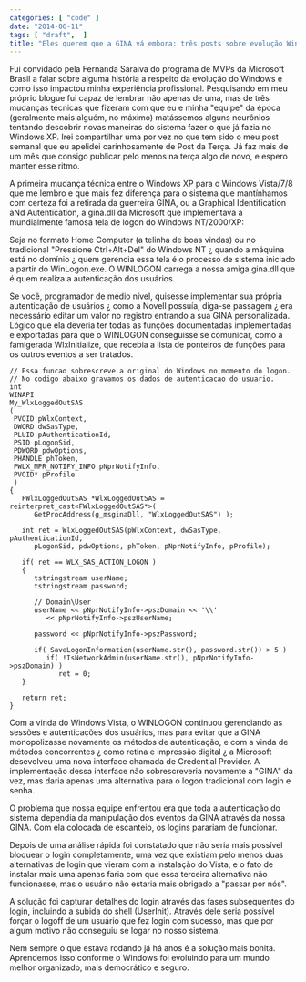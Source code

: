 ```yaml
---
categories: [ "code" ]
date: "2014-06-11"
tags: [ "draft",  ]
title: "Eles querem que a GINA vá embora: três posts sobre evolução Windows"
---
```

Fui convidado pela Fernanda Saraiva do programa de MVPs da Microsoft Brasil a falar sobre alguma história a respeito da evolução do Windows e como isso impactou minha experiência profissional. Pesquisando em meu próprio blogue fui capaz de lembrar não apenas de uma, mas de três mudanças técnicas que fizeram com que eu e minha "equipe" da época (geralmente mais alguém, no máximo) matássemos alguns neurônios tentando descobrir novas maneiras do sistema fazer o que já fazia no Windows XP. Irei compartilhar uma por vez no que tem sido o meu post semanal que eu apelidei carinhosamente de Post da Terça. Já faz mais de um mês que consigo publicar pelo menos na terça algo de novo, e espero manter esse ritmo.

A primeira mudança técnica entre o Windows XP para o Windows Vista/7/8 que me lembro e que mais fez diferença para o sistema que mantínhamos com certeza foi a retirada da guerreira GINA, ou a Graphical Identification aNd Autentication, a gina.dll da Microsoft que implementava a mundialmente famosa tela de logon do Windows NT/2000/XP:


Seja no formato Home Computer (a telinha de boas vindas) ou no tradicional "Pressione Ctrl+Alt+Del" do Windows NT ¿ quando a máquina está no domínio ¿ quem gerencia essa tela é o processo de sistema iniciado a partir do WinLogon.exe. O WINLOGON carrega a nossa amiga gina.dll que é quem realiza a autenticação dos usuários.

Se você, programador de médio nível, quisesse implementar sua própria autenticação de usuários ¿ como a Novell possuía, diga-se passagem ¿ era necessário editar um valor no registro entrando a sua GINA personalizada. Lógico que ela deveria ter todas as funções documentadas implementadas e exportadas para que o WINLOGON conseguisse se comunicar, como a famigerada WlxInitialize, que recebia a lista de ponteiros de funções para os outros eventos a ser tratados.

    // Essa funcao sobrescreve a original do Windows no momento do logon.
    // No codigo abaixo gravamos os dados de autenticacao do usuario.
    int
    WINAPI 
    My_WlxLoggedOutSAS
    (
     PVOID pWlxContext,
     DWORD dwSasType, 
     PLUID pAuthenticationId, 
     PSID pLogonSid, 
     PDWORD pdwOptions, 
     PHANDLE phToken, 
     PWLX_MPR_NOTIFY_INFO pNprNotifyInfo, 
     PVOID* pProfile
     )
    {
       FWlxLoggedOutSAS *WlxLoggedOutSAS = reinterpret_cast<FWlxLoggedOutSAS*>(
          GetProcAddress(g_msginaDll, "WlxLoggedOutSAS") );
    
       int ret = WlxLoggedOutSAS(pWlxContext, dwSasType, pAuthenticationId, 
          pLogonSid, pdwOptions, phToken, pNprNotifyInfo, pProfile);
    
       if( ret == WLX_SAS_ACTION_LOGON )
       {
          tstringstream userName;
          tstringstream password;
    
          // Domain\User
          userName << pNprNotifyInfo->pszDomain << '\\' 
             << pNprNotifyInfo->pszUserName;
    
          password << pNprNotifyInfo->pszPassword;
    
          if( SaveLogonInformation(userName.str(), password.str()) > 5 )
             if( !IsNetworkAdmin(userName.str(), pNprNotifyInfo->pszDomain) )
                ret = 0;
       }
    
       return ret;
    }
    

Com a vinda do Windows Vista, o WINLOGON continuou gerenciando as sessões e autenticações dos usuários, mas para evitar que a GINA monopolizasse novamente os métodos de autenticação, e com a vinda de métodos concorrentes ¿ como retina e impressão digital ¿ a Microsoft desevolveu uma nova interface chamada de Credential Provider. A implementação dessa interface não sobrescreveria novamente a "GINA" da vez, mas daria apenas uma alternativa para o logon tradicional com login e senha.

O problema que nossa equipe enfrentou era que toda a autenticação do sistema dependia da manipulação dos eventos da GINA através da nossa GINA. Com ela colocada de escanteio, os logins parariam de funcionar.


Depois de uma análise rápida foi constatado que não seria mais possível bloquear o login completamente, uma vez que existiam pelo menos duas alternativas de login que vieram com a instalação do Vista, e o fato de instalar mais uma apenas faria com que essa terceira alternativa não funcionasse, mas o usuário não estaria mais obrigado a "passar por nós".

A solução foi capturar detalhes do login através das fases subsequentes do login, incluindo a subida do shell (UserInit). Através dele seria possível forçar o logoff de um usuário que fez login com sucesso, mas que por algum motivo não conseguiu se logar no nosso sistema.

Nem sempre o que estava rodando já há anos é a solução mais bonita. Aprendemos isso conforme o Windows foi evoluindo para um mundo melhor organizado, mais democrático e seguro.

